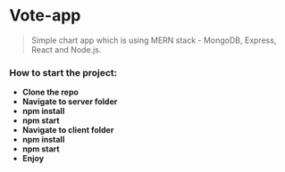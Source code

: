 # Vote-app

> Simple chart app which is using MERN stack - MongoDB, Express, React  and Node.js.

### How to start the project:
* <b>Clone the repo </b>
* <b>Navigate to server folder </b>
* <b>npm install </b>
* <b>npm start </b>
* <b>Navigate to client folder </b>
* <b>npm install </b>
* <b>npm start </b>
* <b>Enjoy </b>

